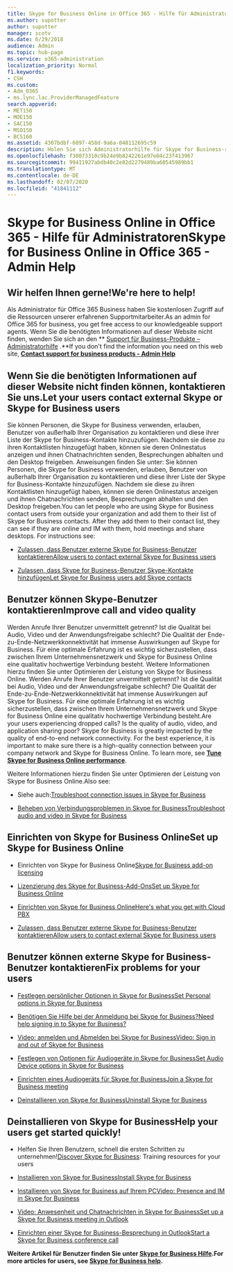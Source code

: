 ```yaml
---
title: Skype for Business Online in Office 365 - Hilfe für Administratoren
ms.author: supotter
author: supotter
manager: scotv
ms.date: 6/29/2018
audience: Admin
ms.topic: hub-page
ms.service: o365-administration
localization_priority: Normal
f1.keywords:
- CSH
ms.custom:
- Adm_O365
- ms.lync.lac.ProviderManagedFeature
search.appverid:
- MET150
- MOE150
- SAC150
- MSO150
- BCS160
ms.assetid: 4307bdbf-6097-458d-9a6a-048112695c59
description: Holen Sie sich Administratorhilfe für Skype for Business-richten Sie Skype for Business, Ihr Netzwerk, Besprechungen und Sofortnachrichten sowie den externen Zugriff für Benutzer ein. Konfigurieren von Einstellungen, Problembehandlung und Anzeigen von Verwendungsberichten
ms.openlocfilehash: f30073310c9b24e9b8242261e97e04c23f413967
ms.sourcegitcommit: 99411927abdb40c2e82d2279489ba60545989bb1
ms.translationtype: MT
ms.contentlocale: de-DE
ms.lasthandoff: 02/07/2020
ms.locfileid: "41841112"
---
```

# <a name="skype-for-business-online-in-office-365---admin-help"></a><span data-ttu-id="57d0c-104">Skype for Business Online in Office 365 - Hilfe für Administratoren</span><span class="sxs-lookup"><span data-stu-id="57d0c-104">Skype for Business Online in Office 365 - Admin Help</span></span>

## <a name="were-here-to-help"></a><span data-ttu-id="57d0c-105">Wir helfen Ihnen gerne!</span><span class="sxs-lookup"><span data-stu-id="57d0c-105">We're here to help!</span></span>

<span data-ttu-id="57d0c-106">Als Administrator für Office 365 Business haben Sie kostenlosen Zugriff auf die Ressourcen unserer erfahrenen Supportmitarbeiter.</span><span class="sxs-lookup"><span data-stu-id="57d0c-106">As an admin for Office 365 for business, you get free access to our knowledgeable support agents.</span></span> <span data-ttu-id="57d0c-107">Wenn Sie die benötigten Informationen auf dieser Website nicht finden, wenden Sie sich an den \*\* [Support für Business-Produkte – Administratorhilfe](https://support.office.com/article/32a17ca7-6fa0-4870-8a8d-e25ba4ccfd4b) .\*\*</span><span class="sxs-lookup"><span data-stu-id="57d0c-107">If you don't find the information you need on this web site, **[Contact support for business products - Admin Help](https://support.office.com/article/32a17ca7-6fa0-4870-8a8d-e25ba4ccfd4b)**</span></span>
  
## <a name="let-your-users-contact-external-skype-or-skype-for-business-users"></a><span data-ttu-id="57d0c-108">Wenn Sie die benötigten Informationen auf dieser Website nicht finden können, kontaktieren Sie uns.</span><span class="sxs-lookup"><span data-stu-id="57d0c-108">Let your users contact external Skype or Skype for Business users</span></span>

<span data-ttu-id="57d0c-p103">Sie können Personen, die Skype for Business verwenden, erlauben, Benutzer von außerhalb Ihrer Organisation zu kontaktieren und diese ihrer Liste der Skype for Business-Kontakte hinzuzufügen. Nachdem sie diese zu ihren Kontaktlisten hinzugefügt haben, können sie deren Onlinestatus anzeigen und ihnen Chatnachrichten senden, Besprechungen abhalten und den Desktop freigeben. Anweisungen finden Sie unter: Sie können Personen, die Skype for Business verwenden, erlauben, Benutzer von außerhalb Ihrer Organisation zu kontaktieren und diese ihrer Liste der Skype for Business-Kontakte hinzuzufügen. Nachdem sie diese zu ihren Kontaktlisten hinzugefügt haben, können sie deren Onlinestatus anzeigen und ihnen Chatnachrichten senden, Besprechungen abhalten und den Desktop freigeben.</span><span class="sxs-lookup"><span data-stu-id="57d0c-p103">You can let people who are using Skype for Business contact users from outside your organization and add them to their list of Skype for Business contacts. After they add them to their contact list, they can see if they are online and IM with them, hold meetings and share desktops. For instructions see:</span></span>
  
- [<span data-ttu-id="57d0c-112">Zulassen, dass Benutzer externe Skype for Business-Benutzer kontaktieren</span><span class="sxs-lookup"><span data-stu-id="57d0c-112">Allow users to contact external Skype for Business users</span></span>](https://support.office.com/article/b414873a-0059-4cd5-aea1-e5d0857dbc94)
    
- [<span data-ttu-id="57d0c-113">Zulassen, dass Skype for Business-Benutzer Skype-Kontakte hinzufügen</span><span class="sxs-lookup"><span data-stu-id="57d0c-113">Let Skype for Business users add Skype contacts</span></span>](https://support.office.com/article/08666236-1894-42ae-8846-e49232bbc460)
    
## <a name="improve-call-and-video-quality"></a><span data-ttu-id="57d0c-114">Benutzer können Skype-Benutzer kontaktieren</span><span class="sxs-lookup"><span data-stu-id="57d0c-114">Improve call and video quality</span></span>

<span data-ttu-id="57d0c-p104">Werden Anrufe Ihrer Benutzer unvermittelt getrennt? Ist die Qualität bei Audio, Video und der Anwendungsfreigabe schlecht? Die Qualität der Ende-zu-Ende-Netzwerkkonnektivität hat immense Auswirkungen auf Skype for Business. Für eine optimale Erfahrung ist es wichtig sicherzustellen, dass zwischen Ihrem Unternehmensnetzwerk und Skype for Business Online eine qualitativ hochwertige Verbindung besteht. Weitere Informationen hierzu finden Sie unter Optimieren der Leistung von Skype for Business Online. Werden Anrufe Ihrer Benutzer unvermittelt getrennt? Ist die Qualität bei Audio, Video und der Anwendungsfreigabe schlecht? Die Qualität der Ende-zu-Ende-Netzwerkkonnektivität hat immense Auswirkungen auf Skype for Business. Für eine optimale Erfahrung ist es wichtig sicherzustellen, dass zwischen Ihrem Unternehmensnetzwerk und Skype for Business Online eine qualitativ hochwertige Verbindung besteht.</span><span class="sxs-lookup"><span data-stu-id="57d0c-p104">Are your users experiencing dropped calls? Is the quality of audio, video, and application sharing poor? Skype for Business is greatly impacted by the quality of end-to-end network connectivity. For the best experience, it is important to make sure there is a high-quality connection between your company network and Skype for Business Online. To learn more, see **[Tune Skype for Business Online performance](tune-skype-for-business-online-performance.md)**.</span></span> 
  
<span data-ttu-id="57d0c-120">Weitere Informationen hierzu finden Sie unter Optimieren der Leistung von Skype for Business Online.</span><span class="sxs-lookup"><span data-stu-id="57d0c-120">Also see:</span></span>
  
- <span data-ttu-id="57d0c-121">Siehe auch:</span><span class="sxs-lookup"><span data-stu-id="57d0c-121">[Troubleshoot connection issues in Skype for Business](https://support.office.com/article/ca302828-783f-425c-bbe2-356348583771)</span></span>
    
- [<span data-ttu-id="57d0c-122">Beheben von Verbindungsproblemen in Skype for Business</span><span class="sxs-lookup"><span data-stu-id="57d0c-122">Troubleshoot audio and video in Skype for Business</span></span>](https://support.office.com/article/62777bc6-c52b-47ae-84ba-a8905c3b71dc)
    
## <a name="set-up-skype-for-business-online"></a><span data-ttu-id="57d0c-123">Einrichten von Skype for Business Online</span><span class="sxs-lookup"><span data-stu-id="57d0c-123">Set up Skype for Business Online</span></span>

- <span data-ttu-id="57d0c-124">Einrichten von Skype for Business Online</span><span class="sxs-lookup"><span data-stu-id="57d0c-124">[Skype for Business add-on licensing](https://support.office.com/article/3ed752b1-5983-43f9-bcfd-760619ab40a7)</span></span>
    
- [<span data-ttu-id="57d0c-125">Lizenzierung des Skype for Business-Add-Ons</span><span class="sxs-lookup"><span data-stu-id="57d0c-125">Set up Skype for Business Online</span></span>](https://support.office.com/article/40296968-e779-4259-980b-c2de1c044c6e)
    
- [<span data-ttu-id="57d0c-126">Einrichten von Skype for Business Online</span><span class="sxs-lookup"><span data-stu-id="57d0c-126">Here's what you get with Cloud PBX</span></span>](https://support.office.com/article/bc9756d1-8a2f-42c4-98f6-afb17c29231c)
    
- [<span data-ttu-id="57d0c-127">Zulassen, dass Benutzer externe Skype for Business-Benutzer kontaktieren</span><span class="sxs-lookup"><span data-stu-id="57d0c-127">Allow users to contact external Skype for Business users</span></span>](https://support.office.com/article/b414873a-0059-4cd5-aea1-e5d0857dbc94)
    
## <a name="fix-problems-for-your-users"></a><span data-ttu-id="57d0c-128">Benutzer können externe Skype for Business-Benutzer kontaktieren</span><span class="sxs-lookup"><span data-stu-id="57d0c-128">Fix problems for your users</span></span>

- [<span data-ttu-id="57d0c-129">Festlegen persönlicher Optionen in Skype for Business</span><span class="sxs-lookup"><span data-stu-id="57d0c-129">Set Personal options in Skype for Business</span></span>](https://support.office.com/article/68bacc31-71d3-44c3-a4d4-64da78c447aa#bkmk-stop-automatic-startup)
    
- [<span data-ttu-id="57d0c-130">Benötigen Sie Hilfe bei der Anmeldung bei Skype for Business?</span><span class="sxs-lookup"><span data-stu-id="57d0c-130">Need help signing in to Skype for Business?</span></span>](https://support.office.com/article/448b8ea7-5b33-444a-afd4-175fc9930d05)
    
- [<span data-ttu-id="57d0c-131">Video: anmelden und Abmelden bei Skype for Business</span><span class="sxs-lookup"><span data-stu-id="57d0c-131">Video: Sign in and out of Skype for Business</span></span>](https://support.office.com/article/8abed4b3-ac48-493e-9d76-0e10140e9451)
    
- [<span data-ttu-id="57d0c-132">Festlegen von Optionen für Audiogeräte in Skype for Business</span><span class="sxs-lookup"><span data-stu-id="57d0c-132">Set Audio Device options in Skype for Business</span></span>](https://support.office.com/article/2533d929-9814-4349-8ae4-fca29246e2ff)
    
- [<span data-ttu-id="57d0c-133">Einrichten eines Audiogeräts für Skype for Business</span><span class="sxs-lookup"><span data-stu-id="57d0c-133">Join a Skype for Business meeting</span></span>](https://support.office.com/article/3862be6d-758a-4064-a016-67c0febf3cd5)
    
- [<span data-ttu-id="57d0c-134">Deinstallieren von Skype for Business</span><span class="sxs-lookup"><span data-stu-id="57d0c-134">Uninstall Skype for Business</span></span>](https://support.office.com/article/28C4A036-7F22-406C-B7F4-87894CBAF902)
    
## <a name="help-your-users-get-started-quickly"></a><span data-ttu-id="57d0c-135">Deinstallieren von Skype for Business</span><span class="sxs-lookup"><span data-stu-id="57d0c-135">Help your users get started quickly!</span></span>

- <span data-ttu-id="57d0c-136">Helfen Sie Ihren Benutzern, schnell die ersten Schritten zu unternehmen!</span><span class="sxs-lookup"><span data-stu-id="57d0c-136">[Discover Skype for Business](https://support.office.com/article/8a3491a3-c095-4718-80cf-cbbe4afe4eba): Training resources for your users</span></span> 
    
- [<span data-ttu-id="57d0c-137">Installieren von Skype for Business</span><span class="sxs-lookup"><span data-stu-id="57d0c-137">Install Skype for Business</span></span>](https://support.office.com/article/8a0d4da8-9d58-44f9-9759-5c8f340cb3fb)
    
- [<span data-ttu-id="57d0c-138">Installieren von Skype for Business auf Ihrem PC</span><span class="sxs-lookup"><span data-stu-id="57d0c-138">Video: Presence and IM in Skype for Business</span></span>](https://support.office.com/article/c873b869-4ce0-4375-9bea-5de150eaf081)
    
- [<span data-ttu-id="57d0c-139">Video: Anwesenheit und Chatnachrichten in Skype for Business</span><span class="sxs-lookup"><span data-stu-id="57d0c-139">Set up a Skype for Business meeting in Outlook</span></span>](https://support.office.com/article/b8305620-d16e-4667-989d-4a977aad6556)
    
- [<span data-ttu-id="57d0c-140">Einrichten einer Skype for Business-Besprechung in Outlook</span><span class="sxs-lookup"><span data-stu-id="57d0c-140">Start a Skype for Business conference call</span></span>](https://support.office.com/article/8dc8ac52-91ac-4db9-8672-11551fdaf997)
    
 <span data-ttu-id="57d0c-141">**Weitere Artikel für Benutzer finden Sie unter [Skype for Business Hilfe](https://support.office.com/article/4fbe07ce-6b15-4a06-bcf0-baea57890410).**</span><span class="sxs-lookup"><span data-stu-id="57d0c-141">**For more articles for users, see [Skype for Business help](https://support.office.com/article/4fbe07ce-6b15-4a06-bcf0-baea57890410).**</span></span>
  

